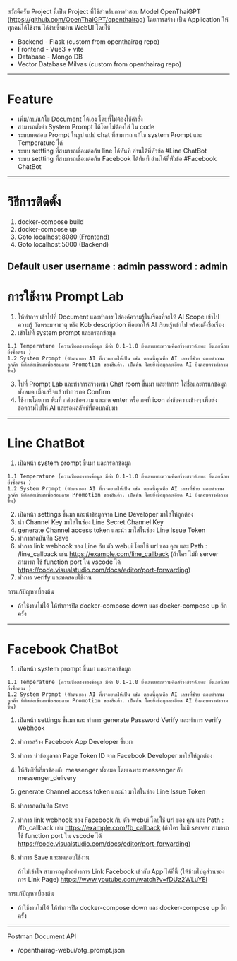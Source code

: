 สวัสดีครับ Project นี้เป็น Project ที่ใช้สำหรับการทำสอบ Model OpenThaiGPT (https://github.com/OpenThaiGPT/openthairag)
โดยการสร้าง เป็น Application ให้ทุกคนได้ใช้งาน ได้ง่ายขึ้นผ่าน WebUI โดยใช้
  
  - Backend - Flask (custom from openthairag repo)
  - Frontend - Vue3 + vite
  - Database - Mongo DB
  - Vector Database Milvas (custom from openthairag repo)
---------------------------------------------------------------
# Feature 
  - เพิ่ม/ลบ/แก้ไข Document ได้เอง โดยที่ไม่ต้องใช้คำสั่ง
  - สามารถตั้งค่า System Prompt ได้โดยไม่ต้องใส่ ใน code
  - ระบบทดสอบ Prompt ในรูป แปป chat ที่สามารถ แก้ไข system Prompt และ Temperature ได้
  - ระบบ settting ที่สามารถเชื่อมต่อกับ line ได้ทันที อ่านได้ที่หัวข้อ #Line ChatBot
  - ระบบ settting ที่สามารถเชื่อมต่อกับ Facebook ได้ทันที อ่านได้ที่หัวข้อ #Facebook ChatBot
---------------------------------------------------------------
# วิธีการติดตั้ง
  1. docker-compose build
  2. docker-compose up
  3. Goto localhost:8080 (Frontend)
  4. Goto localhost:5000 (Backend)

  Default user
  username : admin
  password : admin
---------------------------------------------------------------
# การใช้งาน Prompt Lab
  1. ให้ทำการ เข้าไปที่ Document และทำการ ใส่องค์ความรู้ในเรื่องที่จะให้ AI Scope เข้าไป ความรู้ วัดพระมหาธาตุ หรือ Kob description ที่อยากให้ AI เรียนรู้เเข้าไป พร้อมตั้งชื่อเรื่อง
  2. เข้าไปที่ system prompt และกรอกข้อมูล
     
    1.1 Temperature (ความซื่อตรงของข้อมูล มีค่า 0.1-1.0 ยิ่งเลขเยอะความคิดสร้างสรรค์เยอะ ยิ่งเลขน้อยยิ่งซื่อตรง )
    1.2 System Prompt (ตัวตนของ AI ที่เราอยากให้เป็น เช่น ตอนนี้คุณคือ AI เลขาที่ช่วย ตอบคำถามลูกค้า ที่ติดต่อเข้ามาเพื่อสอบถาม Promotion ของสินค้า. เป็นต้น โดยยิ่งข้อมูลละเอียด AI ยิ่งตอบตรงคำถามขึ้น)

  3. ไปที่ Prompt Lab และทำการสร้างหน้า Chat room ขึ้นมา และทำการ ใส่ชื่อและกรแกข้อมูลทั้งหมด เมื่อเสร็จแล้วทำการกด Confirm
  4. ใช้งานโดยการ พิมที่ กล่องข้อความ และกด enter หรือ กดที่ icon ส่งข้อความข้างๆ เพื่อส่งข้อความไปให้ AI และรอผลลัพธ์ที่ตอบกลับมา
---------------------------------------------------------------
# Line ChatBot
  1. เปิดหน้า system prompt ขึ้นมา และกรอกข้อมูล
     
    1.1 Temperature (ความซื่อตรงของข้อมูล มีค่า 0.1-1.0 ยิ่งเลขเยอะความคิดสร้างสรรค์เยอะ ยิ่งเลขน้อยยิ่งซื่อตรง )
    1.2 System Prompt (ตัวตนของ AI ที่เราอยากให้เป็น เช่น ตอนนี้คุณคือ AI เลขาที่ช่วย ตอบคำถามลูกค้า ที่ติดต่อเข้ามาเพื่อสอบถาม Promotion ของสินค้า. เป็นต้น โดยยิ่งข้อมูลละเอียด AI ยิ่งตอบตรงคำถามขึ้น)
    
  2. เปิดหน้า settings ขึ้นมา และนำข้อมูลจาก Line Developer มาใส่ให้ถูกต้อง
  3. นำ Channel Key มาใส่ในช่อง Line Secret Channel Key 
  4. generate Channel access token และนำ มาใส่ในช่อง Line Issue Token
  5. ทำการกดบันทึก Save
  6. ทำการ link webhook ของ Line กับ ตัว webui โดยใช้ url ของ คุณ และ Path : /line_callback เช่น https://example.com/line_callback (ถ้าใคร ไม่มี server สามารถ ใช้ function port ใน vscode ได้ https://code.visualstudio.com/docs/editor/port-forwarding)
  7. ทำการ verify และทดสอบใช้งาน

การแก้ปัญหาเบื้องต้น
  - ถ้าใช้งานไม่ได้ ให้ทำการปิด docker-compose down และ docker-compose up อีกครั้ง

---------------------------------------------------------------
# Facebook ChatBot
  1. เปิดหน้า system prompt ขึ้นมา และกรอกข้อมูล
     
    1.1 Temperature (ความซื่อตรงของข้อมูล มีค่า 0.1-1.0 ยิ่งเลขเยอะความคิดสร้างสรรค์เยอะ ยิ่งเลขน้อยยิ่งซื่อตรง )
    1.2 System Prompt (ตัวตนของ AI ที่เราอยากให้เป็น เช่น ตอนนี้คุณคือ AI เลขาที่ช่วย ตอบคำถามลูกค้า ที่ติดต่อเข้ามาเพื่อสอบถาม Promotion ของสินค้า. เป็นต้น โดยยิ่งข้อมูลละเอียด AI ยิ่งตอบตรงคำถามขึ้น)
    
  1. เปิดหน้า settings ขึ้นมา และ ทำการ generate Password Verify และทำการ verify webhook
  2. ทำการสร้าง Facebook App Developer ขึ้นมา
  3. ทำการ นำข้อมูลจาก Page Token ID จาก Facebook Developer มาใส่ให้ถูกต้อง 
  4. ให้สิทธิที่เกี่ยวข้องกับ messenger ทั้งหมด โดยเฉพาะ messenger กับ messenger_delivery 
  5. generate Channel access token และนำ มาใส่ในช่อง Line Issue Token
  6. ทำการกดบันทึก Save
  7. ทำการ link webhook ของ Facebook กับ ตัว webui โดยใช้ url ของ คุณ และ Path : /fb_callback เช่น https://example.com/fb_callback (ถ้าใคร ไม่มี server สามารถ ใช้ function port ใน vscode ได้ https://code.visualstudio.com/docs/editor/port-forwarding)
  8. ทำการ Save และทดสอบใช้งาน

     ถ้าไม่เข้าใจ สามารถดูตัวอย่างการ Link Facebook เข้ากับ App ได้ที่นี้ (ให้ข้ามไปดูส่วนของการ Link Page) https://www.youtube.com/watch?v=fDUz2WLuYEI

การแก้ปัญหาเบื้องต้น
  - ถ้าใช้งานไม่ได้ ให้ทำการปิด docker-compose down และ docker-compose up อีกครั้ง

---------------------------------------------------------------
Postman Document API
- /openthairag-webui/otg_prompt.json
